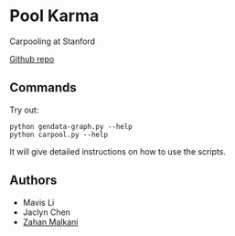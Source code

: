 
Pool Karma
==========

Carpooling at Stanford

[Github repo](https://github.com/zahanm/pool-karma)

Commands
--------

Try out:

    python gendata-graph.py --help
    python carpool.py --help

It will give detailed instructions on how to use the scripts.

Authors
-------

- Mavis Li
- Jaclyn Chen
- [Zahan Malkani](http://zahanm.com)
